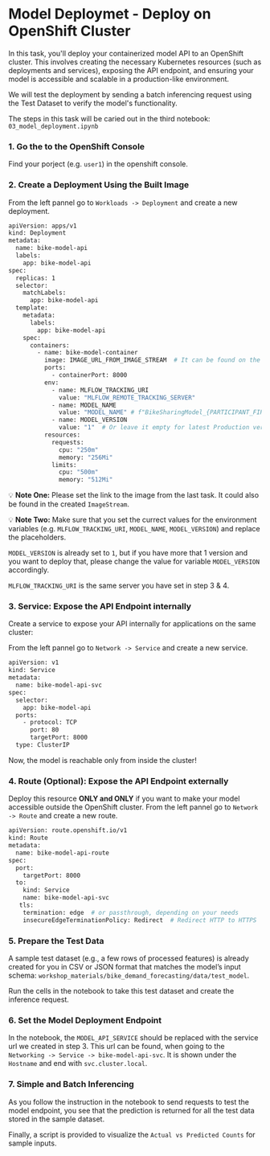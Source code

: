# Model Deploymet - Deploy on OpenShift Cluster
In this task, you'll deploy your containerized model API to an OpenShift cluster. This involves creating the necessary Kubernetes resources (such as deployments and services), exposing the API endpoint, and ensuring your model is accessible and scalable in a production-like environment.

We will test the deployment by sending a batch inferencing request using the Test Dataset to verify the model's functionality.

The steps in this task will be caried out in the third notebook: `03_model_deployment.ipynb`

### 1. Go the to the OpenShift Console
Find your porject (e.g. `user1`) in the openshift console.

### 2. Create a Deployment Using the Built Image
From the left pannel go to `Workloads -> Deployment` and create a new deployment. 

```bash
apiVersion: apps/v1
kind: Deployment
metadata:
  name: bike-model-api
  labels:
    app: bike-model-api
spec:
  replicas: 1
  selector:
    matchLabels:
      app: bike-model-api
  template:
    metadata:
      labels:
        app: bike-model-api
    spec:
      containers:
        - name: bike-model-container
          image: IMAGE_URL_FROM_IMAGE_STREAM  # It can be found on the imagestream page in OpenShift
          ports:
            - containerPort: 8000
          env:
            - name: MLFLOW_TRACKING_URI
              value: "MLFLOW_REMOTE_TRACKING_SERVER"
            - name: MODEL_NAME
              value: "MODEL_NAME" # f"BikeSharingModel_{PARTICIPANT_FIRSTNAME}"
            - name: MODEL_VERSION
              value: "1"  # Or leave it empty for latest Production version
          resources:
            requests:
              cpu: "250m"
              memory: "256Mi"
            limits:
              cpu: "500m"
              memory: "512Mi"
```

💡 **Note One:** Please set the link to the image from the last task. It could also be found in the created ``ImageStream``.

💡 **Note Two:** Make sure that you set the currect values for the environment variables (e.g. `MLFLOW_TRACKING_URI`, `MODEL_NAME`, `MODEL_VERSION`) and replace the placeholders.

``MODEL_VERSION`` is already set to ``1``, but if you have more that 1 version and you want to deploy that, please change the value for variable ``MODEL_VERSION`` accordingly.

`MLFLOW_TRACKING_URI` is the same server you have set in step 3 & 4.

### 3. Service: Expose the API Endpoint internally 
Create a service to expose your API internally for applications on the same cluster:

From the left pannel go to `Network -> Service` and create a new service. 
```bash
apiVersion: v1
kind: Service
metadata:
  name: bike-model-api-svc
spec:
  selector:
    app: bike-model-api
  ports:
    - protocol: TCP
      port: 80
      targetPort: 8000
  type: ClusterIP
```

Now, the model is reachable only from inside the cluster!

### 4. Route (Optional): Expose the API Endpoint externally
Deploy this resource **ONLY and ONLY** if you want to make your model accessible outside the OpenShift cluster.
From the left pannel go to `Network -> Route` and create a new route.
```bash
apiVersion: route.openshift.io/v1
kind: Route
metadata:
  name: bike-model-api-route
spec:
  port:
    targetPort: 8000 
  to:
    kind: Service
    name: bike-model-api-svc
   tls:
    termination: edge  # or passthrough, depending on your needs
    insecureEdgeTerminationPolicy: Redirect  # Redirect HTTP to HTTPS
```

### 5. Prepare the Test Data
A sample test dataset (e.g., a few rows of processed features) is already created for you in CSV or JSON format that matches the model’s input schema: ``workshop_materials/bike_demand_forecasting/data/test_model``.

Run the cells in the notebook to take this test dataset and create the inference request.

### 6. Set the Model Deployment Endpoint
In the notebook, the ``MODEL_API_SERVICE`` should be replaced with the service url we created in step 3. This url can be found, when going to the ``Networking -> Service -> bike-model-api-svc``. It is shown under the ``Hostname`` and end with ``svc.cluster.local``.

### 7. Simple and Batch Inferencing
As you follow the instruction in the notebook to send requests to test the model endpoint, you see that the prediction is returned for all the test data stored in the sample dataset.

Finally, a script is provided to visualize the ``Actual vs Predicted Counts`` for sample inputs.

